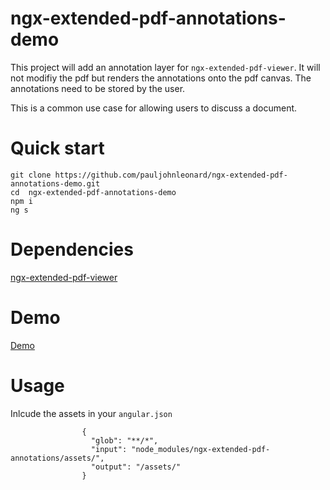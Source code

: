 # ngx-extended-pdf-annotations-demo

This project will add an annotation layer for `ngx-extended-pdf-viewer`. It will not modifiy the pdf but renders the annotations onto the pdf canvas. The annotations
need to be stored by the user.

This is a common use case for allowing users to discuss a document.

# Quick start

```
git clone https://github.com/pauljohnleonard/ngx-extended-pdf-annotations-demo.git
cd  ngx-extended-pdf-annotations-demo
npm i
ng s
```

# Dependencies

[ngx-extended-pdf-viewer](https://github.com/stephanrauh/ngx-extended-pdf-viewer)

# Demo

[Demo](http://ngx-annotations.s3-website-eu-west-1.amazonaws.com/)

# Usage

Inlcude the assets in your `angular.json`

```
                {
                  "glob": "**/*",
                  "input": "node_modules/ngx-extended-pdf-annotations/assets/",
                  "output": "/assets/"
                }
```
